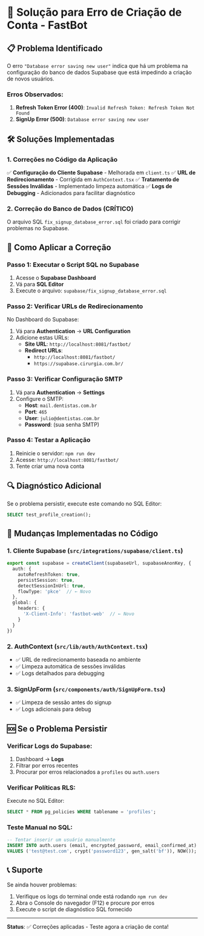 # 🔧 Solução para Erro de Criação de Conta - FastBot

## 📋 **Problema Identificado**

O erro `"Database error saving new user"` indica que há um problema na configuração do banco de dados Supabase que está impedindo a criação de novos usuários.

### **Erros Observados:**
1. **Refresh Token Error (400)**: `Invalid Refresh Token: Refresh Token Not Found`
2. **SignUp Error (500)**: `Database error saving new user`

## 🛠️ **Soluções Implementadas**

### **1. Correções no Código da Aplicação**

✅ **Configuração do Cliente Supabase** - Melhorada em `client.ts`
✅ **URL de Redirecionamento** - Corrigida em `AuthContext.tsx`
✅ **Tratamento de Sessões Inválidas** - Implementado limpeza automática
✅ **Logs de Debugging** - Adicionados para facilitar diagnóstico

### **2. Correção do Banco de Dados (CRÍTICO)**

O arquivo SQL `fix_signup_database_error.sql` foi criado para corrigir problemas no Supabase.

## 🚀 **Como Aplicar a Correção**

### **Passo 1: Executar o Script SQL no Supabase**

1. Acesse o **Supabase Dashboard**
2. Vá para **SQL Editor**
3. Execute o arquivo: `supabase/fix_signup_database_error.sql`

### **Passo 2: Verificar URLs de Redirecionamento**

No Dashboard do Supabase:
1. Vá para **Authentication** → **URL Configuration**
2. Adicione estas URLs:
   - **Site URL**: `http://localhost:8081/fastbot/`
   - **Redirect URLs**:
     - `http://localhost:8081/fastbot/`
     - `https://supabase.cirurgia.com.br/`

### **Passo 3: Verificar Configuração SMTP**

1. Vá para **Authentication** → **Settings**
2. Configure o SMTP:
   - **Host**: `mail.dentistas.com.br`
   - **Port**: `465`
   - **User**: `julio@dentistas.com.br`
   - **Password**: (sua senha SMTP)

### **Passo 4: Testar a Aplicação**

1. Reinicie o servidor: `npm run dev`
2. Acesse: `http://localhost:8081/fastbot/`
3. Tente criar uma nova conta

## 🔍 **Diagnóstico Adicional**

Se o problema persistir, execute este comando no SQL Editor:

```sql
SELECT test_profile_creation();
```

## 📝 **Mudanças Implementadas no Código**

### **1. Cliente Supabase (`src/integrations/supabase/client.ts`)**
```typescript
export const supabase = createClient(supabaseUrl, supabaseAnonKey, {
  auth: {
    autoRefreshToken: true,
    persistSession: true,
    detectSessionInUrl: true,
    flowType: 'pkce'  // ← Novo
  },
  global: {
    headers: {
      'X-Client-Info': 'fastbot-web'  // ← Novo
    }
  }
})
```

### **2. AuthContext (`src/lib/auth/AuthContext.tsx`)**
- ✅ URL de redirecionamento baseada no ambiente
- ✅ Limpeza automática de sessões inválidas
- ✅ Logs detalhados para debugging

### **3. SignUpForm (`src/components/auth/SignUpForm.tsx`)**
- ✅ Limpeza de sessão antes do signup
- ✅ Logs adicionais para debug

## 🆘 **Se o Problema Persistir**

### **Verificar Logs do Supabase:**
1. Dashboard → **Logs**
2. Filtrar por erros recentes
3. Procurar por erros relacionados a `profiles` ou `auth.users`

### **Verificar Políticas RLS:**
Execute no SQL Editor:
```sql
SELECT * FROM pg_policies WHERE tablename = 'profiles';
```

### **Teste Manual no SQL:**
```sql
-- Tentar inserir um usuário manualmente
INSERT INTO auth.users (email, encrypted_password, email_confirmed_at)
VALUES ('test@test.com', crypt('password123', gen_salt('bf')), NOW());
```

## 📞 **Suporte**

Se ainda houver problemas:
1. Verifique os logs do terminal onde está rodando `npm run dev`
2. Abra o Console do navegador (F12) e procure por erros
3. Execute o script de diagnóstico SQL fornecido

---

**Status**: ✅ Correções aplicadas - Teste agora a criação de conta!
